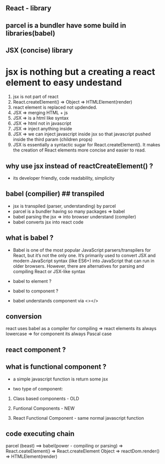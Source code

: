 ## React - library

## parcel is a bundler have some build in libraries(babel)

## JSX (concise) library

# jsx is nothing but a creating a react element to easy undestand

1.  jsx is not part of react
2.  React.createElement() => Object => HTMLElement(render)
3.  react element is replaced not updended.
4.  JSX => merging HTML + js
5.  JSX => is a html like syntax
6.  JSX => html not in javascript
7.  JSX => inject anything inside
8.  JSX => we can inject javascript inside jsx so that javascript pushed inside the third param (children props)
9.  JSX is essentially a syntactic sugar for React.createElement(). It makes the creation of React elements more concise and easier to read.

## why use jsx instead of reactCreateElement() ?

- its developer friendly, code readability, simplicity

## babel (compilier) ## transpiled

- jsx is transpiled (parser, understanding) by parcel
- parcel is a bundler having so many packages => babel
- babel parsing the jsx => into browser understand (compiler)
- babel converts jsx into react code

## what is babel ?

- Babel is one of the most popular JavaScript parsers/transpilers for React, but it’s not the only one. It’s primarily used to convert JSX and modern JavaScript syntax (like ES6+) into JavaScript that can run in older browsers. However, there are alternatives for parsing and compiling React or JSX-like syntax

- babel to element ?
- babel to component ?
- babel understands component via <></>

## conversion

react uses babel as a compiler for compiling => react elements its always lowercase => for component its always Pascal case

## react component ?

## what is functional component ?

- a simple javascript function is return some jsx

- two type of component:

1. Class based components - OLD
2. Funtional Components - NEW

3. React Functional Component - same normal javascript function

## code executing chain

parcel (beast) ==> babel(power - compiling or parsing) => React.ceateElement() => React.createElement Object => reactDom.render() => HTMLElement(render)
